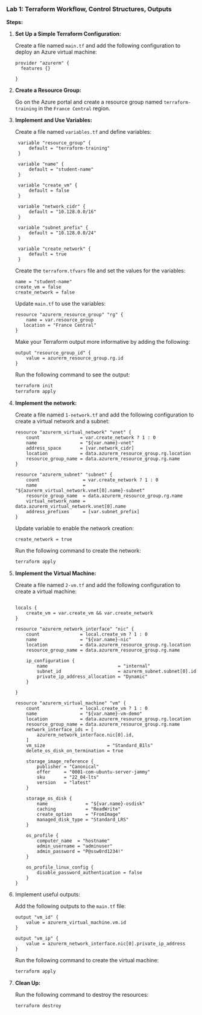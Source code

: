 ### Lab 1: Terraform Workflow, Control Structures, Outputs

**Steps:**

1. **Set Up a Simple Terraform Configuration:**

   Create a file named `main.tf` and add the following configuration to deploy an Azure virtual machine:

   ```hcl
   provider "azurerm" {
     features {}

   }
   ```

2. **Create a Resource Group:**

   Go on the Azure portal and create a resource group named `terraform-training` in the `France Central` region.

3. **Implement and Use Variables:**

   Create a file named `variables.tf` and define variables:

   ```hcl
    variable "resource_group" {
        default = "terraform-training"
    }

    variable "name" {
        default = "student-name"
    }

    variable "create_vm" {
        default = false
    }

    variable "network_cidr" {
        default = "10.128.0.0/16"
    }

    variable "subnet_prefix" {
        default = "10.128.0.0/24"
    }

    variable "create_network" {
        default = true
    }
   ```

    Create the `terraform.tfvars` file and set the values for the variables:

    ```hcl
    name = "student-name"
    create_vm = false
    create_network = false
    ```

    Update `main.tf` to use the variables:

    ```hcl
    resource "azurerm_resource_group" "rg" {
        name = var.resource_group
       location = "France Central"
    }
    ```

    Make your Terraform output more informative by adding the following:

    ```hcl
    output "resource_group_id" {
        value = azurerm_resource_group.rg.id
    }
    ```

    Run the following command to see the output:

    ```sh
    terraform init
    terraform apply
    ```

4. **Implement the network:**

    Create a file named `1-network.tf` and add the following configuration to create a virtual network and a subnet:

    ```hcl
    resource "azurerm_virtual_network" "vnet" {
        count               = var.create_network ? 1 : 0
        name                = "${var.name}-vnet"
        address_space       = [var.network_cidr]
        location            = data.azurerm_resource_group.rg.location
        resource_group_name = data.azurerm_resource_group.rg.name
    }

    resource "azurerm_subnet" "subnet" {
        count                = var.create_network ? 1 : 0
        name                 = "${azurerm_virtual_network.vnet[0].name}-subnet"
        resource_group_name  = data.azurerm_resource_group.rg.name
        virtual_network_name = data.azurerm_virtual_network.vnet[0].name
        address_prefixes     = [var.subnet_prefix]
    }
    ```

    Update variable to enable the network creation:

    ```hcl
    create_network = true
    ```

    Run the following command to create the network:

    ```sh
    terraform apply
    ```

5. **Implement the Virtual Machine:**

   Create a file named `2-vm.tf` and add the following configuration to create a virtual machine:

    ```hcl

    locals {
        create_vm = var.create_vm && var.create_network
    }

    resource "azurerm_network_interface" "nic" {
        count               = local.create_vm ? 1 : 0
        name                = "${var.name}-nic"
        location            = data.azurerm_resource_group.rg.location
        resource_group_name = data.azurerm_resource_group.rg.name

        ip_configuration {
            name                          = "internal"
            subnet_id                     = azurerm_subnet.subnet[0].id
            private_ip_address_allocation = "Dynamic"
        }

    }

    resource "azurerm_virtual_machine" "vm" {
        count               = local.create_vm ? 1 : 0
        name                = "${var.name}-vm-demo"
        location            = data.azurerm_resource_group.rg.location
        resource_group_name = data.azurerm_resource_group.rg.name
        network_interface_ids = [
            azurerm_network_interface.nic[0].id,
        ]
        vm_size                       = "Standard_B1ls"
        delete_os_disk_on_termination = true

        storage_image_reference {
            publisher = "Canonical"
            offer     = "0001-com-ubuntu-server-jammy"
            sku       = "22_04-lts"
            version   = "latest"
        }

        storage_os_disk {
            name              = "${var.name}-osdisk"
            caching           = "ReadWrite"
            create_option     = "FromImage"
            managed_disk_type = "Standard_LRS"
        }

        os_profile {
            computer_name  = "hostname"
            admin_username = "adminuser"
            admin_password = "P@ssw0rd1234!"
        }

        os_profile_linux_config {
            disable_password_authentication = false
        }
    }
    ```

6. Implement useful outputs:

    Add the following outputs to the `main.tf` file:

    ```hcl
    output "vm_id" {
        value = azurerm_virtual_machine.vm.id
    }

    output "vm_ip" {
        value = azurerm_network_interface.nic[0].private_ip_address
    }
    ```

    Run the following command to create the virtual machine:

    ```sh
    terraform apply
    ```

7. **Clean Up:**

   Run the following command to destroy the resources:

   ```sh
   terraform destroy
   ```
